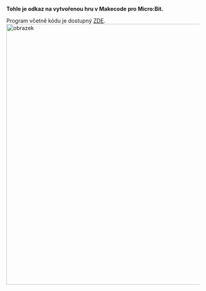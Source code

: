 **Tohle je odkaz na vytvořenou hru v Makecode pro Micro:Bit.**

Program včetně kódu je dostupný [ZDE](https://makecode.microbit.org/45272-58898-55243-00834).
<img width="1103" height="681" alt="obrazek" src="https://github.com/user-attachments/assets/4a63284a-fc6d-473c-88c4-a7e4b26648e1" />
